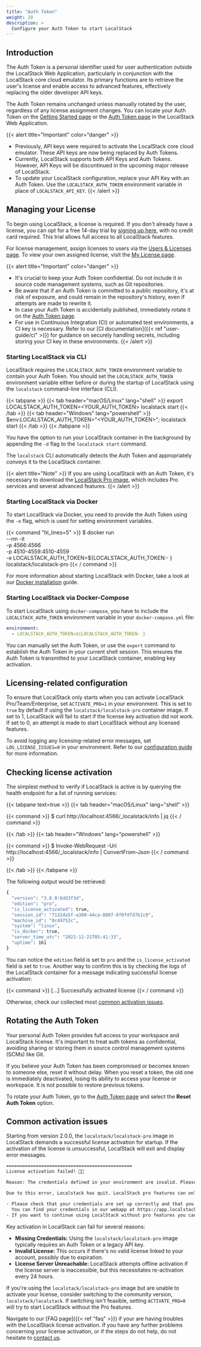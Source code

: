 ```yaml
---
title: "Auth Token"
weight: 20
description: >
  Configure your Auth Token to start LocalStack
---
```


## Introduction

The Auth Token is a personal identifier used for user authentication outside the LocalStack Web Application, particularly in conjunction with the LocalStack core cloud emulator. Its primary functions are to retrieve the user's license and enable access to advanced features, effectively replacing the older developer API keys.

The Auth Token remains unchanged unless manually rotated by the user, regardless of any license assignment changes. You can locate your Auth Token on the [Getting Started page](https://app.localstack.cloud/getting-started) or the [Auth Token page](https://app.localstack.cloud/workspace/auth-token) in the LocalStack Web Application.

{{< alert title="Important" color="danger" >}}
-   Previously, API keys were required to activate the LocalStack core cloud emulator. These API keys are now being replaced by Auth Tokens.
-   Currently, LocalStack supports both API Keys and Auth Tokens. However, API Keys will be discontinued in the upcoming major release of LocalStack.
-   To update your LocalStack configuration, replace your API Key with an Auth Token. Use the `LOCALSTACK_AUTH_TOKEN` environment variable in place of `LOCALSTACK_API_KEY`.
{{< /alert >}}

## Managing your License

To begin using LocalStack, a license is required. If you don't already have a license, you can opt for a free 14-day trial by [signing up here](https://localstack.cloud/pricing/), with no credit card required. This trial allows full access to all LocalStack features.

For license management, assign licenses to users via the [Users & Licenses page](https://app.localstack.cloud/workspace/members). To view your own assigned license, visit the [My License page](https://app.localstack.cloud/workspace/my-license).

{{< alert title="Important" color="danger" >}}
-   It's crucial to keep your Auth Token confidential. Do not include it in source code management systems, such as Git repositories.
-   Be aware that if an Auth Token is committed to a public repository, it's at risk of exposure, and could remain in the repository's history, even if attempts are made to rewrite it.
-   In case your Auth Token is accidentally published, immediately rotate it on the [Auth Token page](https://app.localstack.cloud/workspace/auth-token).
-   For use in Continuous Integration (CI) or automated test environments, a CI key is necessary. Refer to our [CI documentation]({{< ref "user-guide/ci" >}}) for guidance on securely handling secrets, including storing your CI key in these environments.
{{< /alert >}}

### Starting LocalStack via CLI

LocalStack requires the `LOCALSTACK_AUTH_TOKEN` environment variable to contain your Auth Token. You should set the `LOCALSTACK_AUTH_TOKEN` environment variable either before or during the startup of LocalStack using the `localstack` command-line interface (CLI).

{{< tabpane >}}
{{< tab header="macOS/Linux" lang="shell" >}}
export LOCALSTACK_AUTH_TOKEN=<YOUR_AUTH_TOKEN>
localstack start
{{< /tab >}}
{{< tab header="Windows" lang="powershell" >}}
$env:LOCALSTACK_AUTH_TOKEN="<YOUR_AUTH_TOKEN>"; localstack start
{{< /tab >}}
{{< /tabpane >}}

You have the option to run your LocalStack container in the background by appending the `-d` flag to the `localstack start` command.

The `localstack` CLI automatically detects the Auth Token and appropriately conveys it to the LocalStack container.

{{< alert title="Note" >}}
If you are using LocalStack with an Auth Token, it's necessary to download the [LocalStack Pro image](https://docs.localstack.cloud/references/docker-images/#localstack-pro-image), which includes Pro services and several advanced features.
{{< /alert >}}

### Starting LocalStack via Docker

To start LocalStack via Docker, you need to provide the Auth Token using the `-e` flag, which is used for setting environment variables.

{{< command "hl_lines=5" >}}
$ docker run \
  --rm -it \
  -p 4566:4566 \
  -p 4510-4559:4510-4559 \
  -e LOCALSTACK_AUTH_TOKEN=${LOCALSTACK_AUTH_TOKEN:- } \
  localstack/localstack-pro
{{< / command >}}

For more information about starting LocalStack with Docker, take a look at our [Docker installation](https://docs.localstack.cloud/getting-started/installation/#docker) guide.

### Starting LocalStack via Docker-Compose

To start LocalStack using `docker-compose`, you have to include the `LOCALSTACK_AUTH_TOKEN` environment variable in your `docker-compose.yml` file:

```yaml
environment:
  - LOCALSTACK_AUTH_TOKEN=${LOCALSTACK_AUTH_TOKEN- }
```

You can manually set the Auth Token, or use the `export` command to establish the Auth Token in your current shell session. This ensures the Auth Token is transmitted to your LocalStack container, enabling key activation.

## Licensing-related configuration

To ensure that LocalStack only starts when you can activate LocalStack Pro/Team/Enterprise, set `ACTIVATE_PRO=1` in your environment. This is set to `true` by default if using the `localstack/localstack-pro` container image. If set to 1, LocalStack will fail to start if the license key activation did not work. If set to 0, an attempt is made to start LocalStack without any licensed features. 

To avoid logging any licensing-related error messages, set `LOG_LICENSE_ISSUES=0` in your environment. Refer to our [configuration guide](https://docs.localstack.cloud/references/configuration/#localstack-pro) for more information.

## Checking license activation

The simplest method to verify if LocalStack is active is by querying the health endpoint for a list of running services:

{{< tabpane text=true >}}
{{< tab header="macOS/Linux" lang="shell" >}}

{{< command >}}
$ curl http://localhost:4566/_localstack/info | jq
{{< / command >}}

{{< /tab >}}
{{< tab header="Windows" lang="powershell" >}}

{{< command >}}
$ Invoke-WebRequest -Uri http://localhost:4566/_localstack/info | ConvertFrom-Json
{{< / command >}}

{{< /tab >}}
{{< /tabpane >}}


The following output would be retrieved:

```bash
{
  "version": "3.0.0:6dd3f3d",
  "edition": "pro",
  "is_license_activated": true,
  "session_id": "7132da5f-a380-44ca-8897-6f0fdfd7b1c9",
  "machine_id": "0c49752c",
  "system": "linux",
  "is_docker": true,
  "server_time_utc": "2023-11-21T05:41:33",
  "uptime": 161
}
````

You can notice the `edition` field is set to `pro` and the `is_license_activated` field is set to `true`. Another way to confirm this is by checking the logs of the LocalStack container for a message indicating successful license activation:

{{< command >}}
[...] Successfully activated license
{{< / command >}}

Otherwise, check our collected most [common activation issues](#common-activation-issues).

## Rotating the Auth Token

Your personal Auth Token provides full access to your workspace and LocalStack license. It's important to treat auth tokens as confidential, avoiding sharing or storing them in source control management systems (SCMs) like Git.

If you believe your Auth Token has been compromised or becomes known to someone else, reset it without delay. When you reset a token, the old one is immediately deactivated, losing its ability to access your license or workspace. It is not possible to restore previous tokens.

To rotate your Auth Token, go to the [Auth Token page](https://app.localstack.cloud/workspace/auth-token) and select the **Reset Auth Token** option.

## Common activation issues

Starting from version 2.0.0, the `localstack/localstack-pro` image in LocalStack demands a successful license activation for startup. If the activation of the license is unsuccessful, LocalStack will exit and display error messages.

```bash
===============================================
License activation failed! 🔑❌

Reason: The credentials defined in your environment are invalid. Please make sure to either set the LOCALSTACK_AUTH_TOKEN variable to a valid auth token, or the LOCALSTACK_API_KEY variable to a valid LocalStack API key. You can find your auth token or API key in the LocalStack web app https://app.localstack.cloud.

Due to this error, Localstack has quit. LocalStack pro features can only be used with a valid license.

- Please check that your credentials are set up correctly and that you have an active license.
  You can find your credentials in our webapp at https://app.localstack.cloud.
- If you want to continue using LocalStack without pro features you can set `ACTIVATE_PRO=0`.
```

Key activation in LocalStack can fail for several reasons:

-   **Missing Credentials:** Using the `localstack/localstack-pro` image typically requires an Auth Token or a legacy API key.
-   **Invalid License:** This occurs if there's no valid license linked to your account, possibly due to expiration.
-   **License Server Unreachable:** LocalStack attempts offline activation if the license server is inaccessible, but this necessitates re-activation every 24 hours.

If you're using the `localstack/localstack-pro` image but are unable to activate your license, consider switching to the community version, `localstack/localstack`. If switching isn't feasible, setting `ACTIVATE_PRO=0` will try to start LocalStack without the Pro features.

Navigate to our [FAQ page]({{< ref "faq" >}}) if your are having troubles with the LocalStack license activation.
If you have any further problems concerning your license activation, or if the steps do not help, do not hesitate to [contact us](https://localstack.cloud/contact/).
